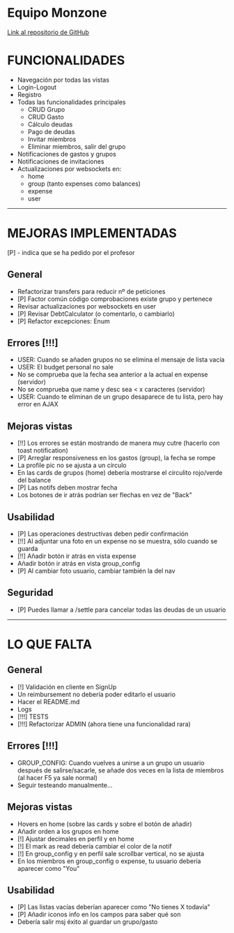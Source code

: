 # Equipo Monzone
[Link al repositorio de GitHub](https://github.com/Nicolas-EM/IW-Monzone.git)

# FUNCIONALIDADES
- Navegación por todas las vistas
- Login-Logout
- Registro
- Todas las funcionalidades principales
  - CRUD Grupo
  - CRUD Gasto
  - Cálculo deudas
  - Pago de deudas
  - Invitar miembros
  - Eliminar miembros, salir del grupo
- Notificaciones de gastos y grupos
- Notificaciones de invitaciones
- Actualizaciones por websockets en:
  - home
  - group (tanto expenses como balances)
  - expense
  - user

_______

# MEJORAS IMPLEMENTADAS
[P] - indica que se ha pedido por el profesor

## General
- Refactorizar transfers para reducir nº de peticiones
- [P] Factor común código comprobaciones existe grupo y pertenece
- Revisar actualizaciones por websockets en user
- [P] Revisar DebtCalculator (o comentarlo, o cambiarlo)
- [P] Refactor excepciones: Enum

## Errores [!!!]
- USER: Cuando se añaden grupos no se elimina el mensaje de lista vacía
- USER: El budget personal no sale
- No se comprueba que la fecha sea anterior a la actual en expense (servidor)
- No se comprueba que name y desc sea < x caracteres (servidor)
- USER: Cuando te eliminan de un grupo desaparece de tu lista, pero hay error en AJAX

## Mejoras vistas
- [!!] Los errores se están mostrando de manera muy cutre (hacerlo con toast notification)
- [P] Arreglar responsiveness en los gastos (group), la fecha se rompe
- La profile pic no se ajusta a un círculo
- En las cards de grupos (home) debería mostrarse el circulito rojo/verde del balance
- [P] Las notifs deben mostrar fecha
- Los botones de ir atrás podrían ser flechas en vez de "Back"

## Usabilidad
- [P] Las operaciones destructivas deben pedir confirmación
- [!!] Al adjuntar una foto en un expense no se muestra, sólo cuando se guarda
- [!!] Añadir botón ir atrás en vista expense
- Añadir botón ir atrás en vista group_config
- [P] Al cambiar foto usuario, cambiar también la del nav

## Seguridad
- [P] Puedes llamar a /settle para cancelar todas las deudas de un usuario

_______

# LO QUE FALTA

## General
- [!] Validación en cliente en SignUp
- Un reimbursement no debería poder editarlo el usuario
- Hacer el README.md
- Logs
- [!!!] TESTS
- [!!!] Refactorizar ADMIN (ahora tiene una funcionalidad rara)

## Errores [!!!]
- GROUP_CONFIG: Cuando vuelves a unirse a un grupo un usuario después de salirse/sacarle, se añade dos veces en la lista de miembros
  (al hacer F5 ya sale normal)
- Seguir testeando manualmente...

## Mejoras vistas
- Hovers en home (sobre las cards y sobre el botón de añadir)
- Añadir orden a los grupos en home
- [!] Ajustar decimales en perfil y en home
- [!] El mark as read debería cambiar el color de la notif
- [!] En group_config y en perfil sale scrollbar vertical, no se ajusta
- En los miembros en group_config o expense, tu usuario debería aparecer como "You"

## Usabilidad
- [P] Las listas vacías deberían aparecer como "No tienes X todavía"
- [P] Añadir iconos info en los campos para saber qué son
- Debería salir msj éxito al guardar un grupo/gasto